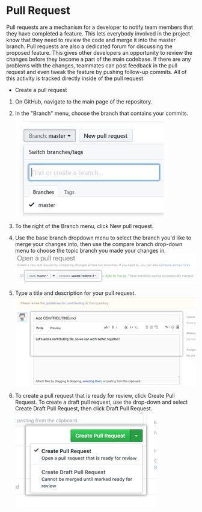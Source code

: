 # Pull Request   

Pull requests are a mechanism for a developer to notify team members that they have completed a feature. This lets everybody involved in the project know that they need to review the code and merge it into the master branch. Pull requests are also a dedicated forum for discussing the proposed feature. This gives other developers an opportunity to review the changes before they become a part of the main codebase. If there are any problems with the changes, teammates can post feedback in the pull request and even tweak the feature by pushing follow-up commits. All of this activity is tracked directly inside of the pull request.  

* Create a pull request   

1.	On GitHub, navigate to the main page of the repository.
2.	In the "Branch" menu, choose the branch that contains your commits.   
 ![](/images/pullbranch.JPG)   

3.	To the right of the Branch menu, click New pull request.   

4.	Use the base branch dropdown menu to select the branch you'd like to merge your changes into, then use the compare branch drop-down menu to choose the topic branch you made your changes in.    
 ![](/images/openpull.png)
5.	Type a title and description for your pull request.   
 ![](/images/addpull.png)   

6.	To create a pull request that is ready for review, click Create Pull Request. To create a draft pull request, use the drop-down and select Create Draft Pull Request, then click Draft Pull Request.   
![](/images/createpull.png)
